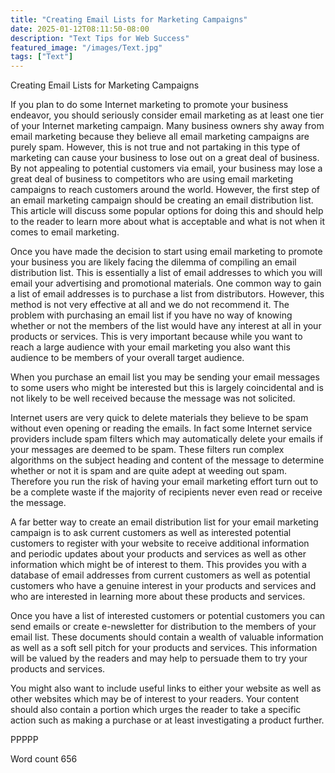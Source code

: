 ```yaml
---
title: "Creating Email Lists for Marketing Campaigns"
date: 2025-01-12T08:11:50-08:00
description: "Text Tips for Web Success"
featured_image: "/images/Text.jpg"
tags: ["Text"]
---
```


Creating Email Lists for Marketing Campaigns

If you plan to do some Internet marketing to promote your business endeavor, you should seriously consider email marketing as at least one tier of your Internet marketing campaign. Many business owners shy away from email marketing because they believe all email marketing campaigns are purely spam. However, this is not true and not partaking in this type of marketing can cause your business to lose out on a great deal of business. By not appealing to potential customers via email, your business may lose a great deal of business to competitors who are using email marketing campaigns to reach customers around the world. However, the first step of an email marketing campaign should be creating an email distribution list. This article will discuss some popular options for doing this and should help to the reader to learn more about what is acceptable and what is not when it comes to email marketing.

Once you have made the decision to start using email marketing to promote your business you are likely facing the dilemma of compiling an email distribution list. This is essentially a list of email addresses to which you will email your advertising and promotional materials. One common way to gain a list of email addresses is to purchase a list from distributors. However, this method is not very effective at all and we do not recommend it. The problem with purchasing an email list if you have no way of knowing whether or not the members of the list would have any interest at all in your products or services. This is very important because while you want to reach a large audience with your email marketing you also want this audience to be members of your overall target audience. When you purchase an email list you may be sending your email messages to some users who might be interested but this is largely coincidental and is not likely to be well received because the message was not solicited. 

Internet users are very quick to delete materials they believe to be spam without even opening or reading the emails. In fact some Internet service providers include spam filters which may automatically delete your emails if your messages are deemed to be spam. These filters run complex algorithms on the subject heading and content of the message to determine whether or not it is spam and are quite adept at weeding out spam. Therefore you run the risk of having your email marketing effort turn out to be a complete waste if the majority of recipients never even read or receive the message. 

A far better way to create an email distribution list for your email marketing campaign is to ask current customers as well as interested potential customers to register with your website to receive additional information and periodic updates about your products and services as well as other information which might be of interest to them. This provides you with a database of email addresses from current customers as well as potential customers who have a genuine interest in your products and services and who are interested in learning more about these products and services. Once you have a list of interested customers or potential customers you can send emails or create e-newsletter for distribution to the members of your email list. These documents should contain a wealth of valuable information as well as a soft sell pitch for your products and services. This information will be valued by the readers and may help to persuade them to try your products and services. 

You might also want to include useful links to either your website as well as other websites which may be of interest to your readers. Your content should also contain a portion which urges the reader to take a specific action such as making a purchase or at least investigating a product further. 

PPPPP

Word count 656                                                                                                                                                                                                                                                                                                         
